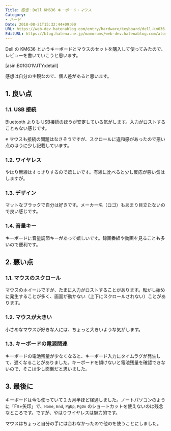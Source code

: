 ```yaml
---
Title: 感想：Dell KM636 キーボード・マウス
Category:
- ハード
Date: 2018-08-21T15:32:44+09:00
URL: https://web-dev.hatenablog.com/entry/hardware/keyboard/dell-km636-mouse-set
EditURL: https://blog.hatena.ne.jp/mamorums/web-dev.hatenablog.com/atom/entry/10257846132613098304
---
```


Dell の KM636 というキーボードとマウスのセットを購入して使ってみたので、レビューを書いていこうと思います。

[asin:B01GO1VJTY:detail]

感想は自分の主観なので、個人差があると思います。


## 1. 良い点
### 1.1. USB 接続
Bluetooth よりも USB接続のほうが安定している気がします。入力がロストすることもない感じです。

※ マウスも接続の問題はなさそうですが、スクロールに違和感があったので悪い点のほうに少し記載しています。

### 1.2. ワイヤレス
やはり無線はすっきりするので嬉しいです。有線に比べると少し反応が悪い気はしますが。

### 1.3. デザイン
マットなブラックで自分は好きです。メーカー名（ロゴ）もあまり目立たないので良い感じです。

### 1.4. 音量キー
キーボードに音量調節キーがあって嬉しいです。録画番組や動画を見ることも多いので便利です。


## 2. 悪い点
### 1.1. マウスのスクロール
マウスのホイールですが、たまに入力がロストすることがあります。転がし始めに発生することが多く、画面が動かない（上下にスクロールされない）ことがあります。

### 1.2. マウスが大きい
小さめなマウスが好きな人には、ちょっと大きいような気がします。

### 1.3. キーボードの電源関連
キーボードの電池残量が少なくなると、キーボード入力にタイムラグが発生して、遅くなることがありました。キーボードを傾けないと電池残量を確認できないので、そこは少し面倒だと思いました。


## 3. 最後に
キーボードは今も使っていて２カ月半ほど経過しました。ノートパソコンのように「Fn+矢印」で、`Home`, `End`, `PgUp`, `PgDn` のショートカットを使えないのは残念なところです。ですが、やはりワイヤレスは魅力的です。

マウスはちょっと自分の手には合わなかったので他のを使うことにしました。
